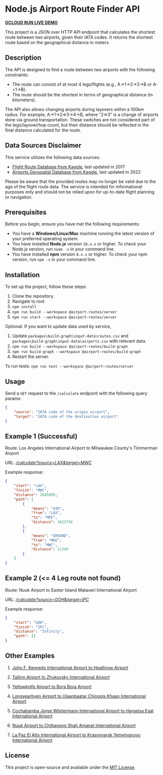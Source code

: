 # Node.js Airport Route Finder API

[**GCLOUD RUN LIVE DEMO**](https://airport-routes-br2xajar3a-lz.a.run.app/calculate?source=LAX&target=MWC)

This project is a JSON over HTTP API endpoint that calculates the shortest route between two airports, given their IATA codes. It returns the shortest route based on the geographical distance in meters.

## Description

The API is designed to find a route between two airports with the following constraints:

-   The route can consist of at most 4 legs/flights (e.g., A->1->2->3->B or A->1->B).
-   The route should be the shortest in terms of geographical distance (in kilometers).

The API also allows changing airports during layovers within a 100km radius. For example, A->1->2=>3->4->B, where "2=>3" is a change of airports done via ground transportation. These switches are not considered part of the legs/layover/hop count, but their distance should be reflected in the final distance calculated for the route.

## Data Sources Disclaimer

This service utilizes the following data sources:

-   [Flight Route Database from Kaggle](https://www.kaggle.com/datasets/open-flights/flight-route-database), last updated in 2017
-   [Airports Geospatial Database from Kaggle](https://www.kaggle.com/datasets/thoudamyoihenba/airports), last updated in 2022

Please be aware that the provided routes may no longer be valid due to the age of the flight route data. The service is intended for informational purposes only and should not be relied upon for up-to-date flight planning or navigation.

## Prerequisites

Before you begin, ensure you have met the following requirements:

-   You have a **Windows/Linux/Mac** machine running the latest version of your preferred operating system.
-   You have installed **Node.js** version `18.x.x` or higher. To check your Node.js version, run `node -v` in your command line.
-   You have installed **npm** version `8.x.x` or higher. To check your npm version, run `npm -v` in your command line.

## Installation

To set up the project, follow these steps:

1. Clone the repository.
2. Navigate to root
3. `npm install`
4. `npm run build --workspace @airport-routes/server`
5. `npm run start --workspace @airport-routes/server`

Optional. If you want to update data used by service,

1. Update `packages\build-graph\input-data\routes.csv` and `packages\build-graph\input-data\airports.csv` with relevant data.
2. `npm run build --workspace @airport-routes/build-graph`
3. `npm run build-graph --workspace @airport-routes/build-graph`
4. Restart the server.

To run tests:
`npm run test --workspace @airport-routes/server`

## Usage

Send a `GET` request to the `/calculate` endpoint with the following query params:

```json
{
    "source": "IATA code of the origin airport",
    "target": "IATA code of the destination airport"
}
```

## Example 1 (Successful)

Route: Los Angeles International Airport to Milwaukee County's Timmerman Airport

URL: [_/calculate?source=LAX&target=MWC_](https://airport-routes-br2xajar3a-lz.a.run.app/calculate?source=LAX&target=MWC)

Example response:

```json
{
    "start": "LAX",
    "finish": "MWC",
    "distance": 2845099,
    "path": [
        {
            "means": "AIR",
            "from": "LAX",
            "to": "MKE",
            "distance": 2823750
        },
        {
            "means": "GROUND",
            "from": "MKE",
            "to": "MWC",
            "distance": 21349
        }
    ]
}
```

## Example 2 (<= 4 Leg route not found)

Route: Nuuk Airport to Easter Island Mataveri International Airport

URL: [_/calculate?source=GOH&target=IPC_](https://airport-routes-br2xajar3a-lz.a.run.app/calculate?source=GOH&target=IPC)

Example response:

```json
{
    "start": "GOH",
    "finish": "IPC",
    "distance": "Infinity",
    "path": []
}
```

## Other Examples

1. [John F. Kennedy International Airport to Heathrow Airport](https://airport-routes-br2xajar3a-lz.a.run.app/calculate?source=JFK&target=LHR)

2. [Tallinn Airport to Zhukovsky International Airport](https://airport-routes-br2xajar3a-lz.a.run.app/calculate?source=TLL&target=ZIA)

3. [Yellowknife Airport to Bora Bora Airport](https://airport-routes-br2xajar3a-lz.a.run.app/calculate?source=YZF&target=BOB)

4. [Longyearbyen Airport to Ulaanbaatar Chinggis Khaan International Airport](https://airport-routes-br2xajar3a-lz.a.run.app/calculate?source=LYR&target=ULN)

5. [Cochabamba Jorge Wilstermann International Airport to Hargeisa Egal International Airport](https://airport-routes-br2xajar3a-lz.a.run.app/calculate?source=CBB&target=HGA)

6. [Nuuk Airport to Chittagong Shah Amanat International Airport](https://airport-routes-br2xajar3a-lz.a.run.app/calculate?source=GOH&target=CGP)

7. [La Paz El Alto International Airport to Krasnoyarsk Yemelyanovo International Airport](https://airport-routes-br2xajar3a-lz.a.run.app/calculate?source=LPB&target=KJA)

## License

This project is open-source and available under the [MIT License](https://opensource.org/licenses/MIT).
